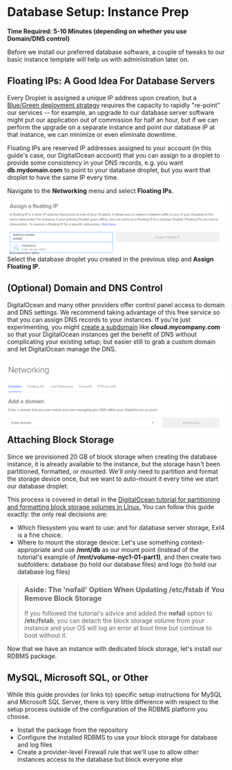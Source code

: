 # Database Setup: Instance Prep

**Time Required: 5-10 Minutes \(depending on whether you use Domain/DNS control\)**

Before we install our preferred database software, a couple of tweaks to our basic instance template will help us with administration later on.

## Floating IPs: A Good Idea For Database Servers

Every Droplet is assigned a unique IP address upon creation, but a [Blue/Green deployment strategy](http://searchitoperations.techtarget.com/definition/blue-green-deployment) requires the capacity to rapidly "re-point" our services -- for example, an upgrade to our database server software might put our application out of commission for half an hour, but if we can perform the upgrade on a separate instance and point our database IP at that instance, we can minimize or even eliminate downtime.

Floating IPs are reserved IP addresses assigned to your account \(in this guide's case, our DigitalOcean account\) that you can assign to a droplet to provide some consistency in your DNS records, e.g. you want **db.mydomain.com** to point to your database droplet, but you want that droplet to have the same IP every time.

Navigate to the **Networking** menu and select **Floating IPs**.

![](../.gitbook/assets/snip_20180322132127.png)Select the database droplet you created in the previous step and **Assign Floating IP**.

## \(Optional\) Domain and DNS Control

DigitalOcean and many other providers offer control panel access to domain and DNS settings. We recommend taking advantage of this free service so that you can assign DNS records to your instances. If you're just experimenting, you might [create a subdomain](http://help.dnsmadeeasy.com/view-tutorials/create-delegate-subdomain-managed-dns-domain/) like **cloud.mycompany.com** so that your DigitalOcean instances get the benefit of DNS without complicating your existing setup; but easier still to grab a custom domain and let DigitalOcean manage the DNS.

## ![](../.gitbook/assets/snip_20180322132844.png)Attaching Block Storage

Since we provisioned 20 GB of block storage when creating the database instance, it is already available to the instance, but the storage hasn't been partitioned, formatted, or mounted. We'll only need to partition and format the storage device once, but we want to auto-mount it every time we start our database droplet.

This process is covered in detail in the [DigitalOcean tutorial for partitioning and formatting block storage volumes in LInux.](https://www.digitalocean.com/community/tutorials/how-to-partition-and-format-digitalocean-block-storage-volumes-in-linux) You can follow this guide exactly: the only real decisions are:

* Which filesystem you want to use: and for database server storage, Ext4 is a fine choice. 
* Where to mount the storage device: Let's use something context-appropriate and use **/mnt/db** as our mount point \(instead of the tutorial's example of **/mnt/volume-nyc1-01-part1\)**,  and then create two subfolders: database \(to hold our database files\) and logs \(to hold our database log files\)

> ### Aside: The 'nofail' Option When Updating /etc/fstab if You Remove Block Storage
>
> If you followed the tutorial's advice and added the **nofail** option to **/etc/fstab**, you can detach the block storage volume from your instance and your OS will log an error at boot time but continue to boot without it.

Now that we have an instance with dedicated block storage, let's install our RDBMS package.

## MySQL, Microsoft SQL, or Other

While this guide provides \(or links to\) specific setup instructions for MySQL and Microsoft SQL Server, there is very little difference with respect to the setup process outside of the configuration of the RDBMS platform you choose.

* Install the package from the repository
* Configure the installed RDBMS to use your block storage for database and log files
* Create a provider-level Firewall rule that we'll use to allow other instances access to the database but block everyone else


